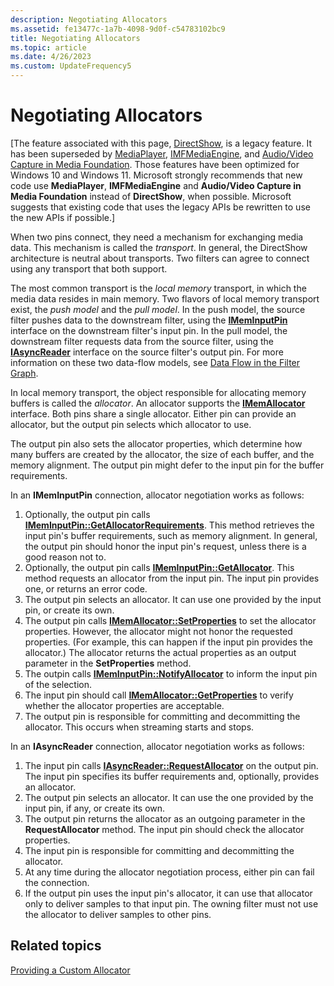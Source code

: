 ```yaml
---
description: Negotiating Allocators
ms.assetid: fe13477c-1a7b-4098-9d0f-c54783102bc9
title: Negotiating Allocators
ms.topic: article
ms.date: 4/26/2023
ms.custom: UpdateFrequency5
---
```


# Negotiating Allocators

\[The feature associated with this page, [DirectShow](/windows/win32/directshow/directshow), is a legacy feature. It has been superseded by [MediaPlayer](/uwp/api/Windows.Media.Playback.MediaPlayer), [IMFMediaEngine](/windows/win32/api/mfmediaengine/nn-mfmediaengine-imfmediaengine), and [Audio/Video Capture in Media Foundation](/windows/win32/medfound/audio-video-capture-in-media-foundation). Those features have been optimized for Windows 10 and Windows 11. Microsoft strongly recommends that new code use **MediaPlayer**, **IMFMediaEngine** and **Audio/Video Capture in Media Foundation** instead of **DirectShow**, when possible. Microsoft suggests that existing code that uses the legacy APIs be rewritten to use the new APIs if possible.\]

When two pins connect, they need a mechanism for exchanging media data. This mechanism is called the *transport*. In general, the DirectShow architecture is neutral about transports. Two filters can agree to connect using any transport that both support.

The most common transport is the *local memory* transport, in which the media data resides in main memory. Two flavors of local memory transport exist, the *push model* and the *pull model*. In the push model, the source filter pushes data to the downstream filter, using the [**IMemInputPin**](/windows/desktop/api/Strmif/nn-strmif-imeminputpin) interface on the downstream filter's input pin. In the pull model, the downstream filter requests data from the source filter, using the [**IAsyncReader**](/windows/desktop/api/Strmif/nn-strmif-iasyncreader) interface on the source filter's output pin. For more information on these two data-flow models, see [Data Flow in the Filter Graph](data-flow-in-the-filter-graph.md).

In local memory transport, the object responsible for allocating memory buffers is called the *allocator*. An allocator supports the [**IMemAllocator**](/windows/desktop/api/Strmif/nn-strmif-imemallocator) interface. Both pins share a single allocator. Either pin can provide an allocator, but the output pin selects which allocator to use.

The output pin also sets the allocator properties, which determine how many buffers are created by the allocator, the size of each buffer, and the memory alignment. The output pin might defer to the input pin for the buffer requirements.

In an **IMemInputPin** connection, allocator negotiation works as follows:

1.  Optionally, the output pin calls [**IMemInputPin::GetAllocatorRequirements**](/windows/desktop/api/Strmif/nf-strmif-imeminputpin-getallocatorrequirements). This method retrieves the input pin's buffer requirements, such as memory alignment. In general, the output pin should honor the input pin's request, unless there is a good reason not to.
2.  Optionally, the output pin calls [**IMemInputPin::GetAllocator**](/windows/desktop/api/Strmif/nf-strmif-imeminputpin-getallocator). This method requests an allocator from the input pin. The input pin provides one, or returns an error code.
3.  The output pin selects an allocator. It can use one provided by the input pin, or create its own.
4.  The output pin calls [**IMemAllocator::SetProperties**](/windows/desktop/api/Strmif/nf-strmif-imemallocator-setproperties) to set the allocator properties. However, the allocator might not honor the requested properties. (For example, this can happen if the input pin provides the allocator.) The allocator returns the actual properties as an output parameter in the **SetProperties** method.
5.  The outpin calls [**IMemInputPin::NotifyAllocator**](/windows/desktop/api/Strmif/nf-strmif-imeminputpin-notifyallocator) to inform the input pin of the selection.
6.  The input pin should call [**IMemAllocator::GetProperties**](/windows/desktop/api/Strmif/nf-strmif-imemallocator-getproperties) to verify whether the allocator properties are acceptable.
7.  The output pin is responsible for committing and decommitting the allocator. This occurs when streaming starts and stops.

In an **IAsyncReader** connection, allocator negotiation works as follows:

1.  The input pin calls [**IAsyncReader::RequestAllocator**](/windows/desktop/api/Strmif/nf-strmif-iasyncreader-requestallocator) on the output pin. The input pin specifies its buffer requirements and, optionally, provides an allocator.
2.  The output pin selects an allocator. It can use the one provided by the input pin, if any, or create its own.
3.  The output pin returns the allocator as an outgoing parameter in the **RequestAllocator** method. The input pin should check the allocator properties.
4.  The input pin is responsible for committing and decommitting the allocator.
5.  At any time during the allocator negotiation process, either pin can fail the connection.
6.  If the output pin uses the input pin's allocator, it can use that allocator only to deliver samples to that input pin. The owning filter must not use the allocator to deliver samples to other pins.

## Related topics

<dl> <dt>

[Providing a Custom Allocator](providing-a-custom-allocator.md)
</dt> </dl>

 

 



